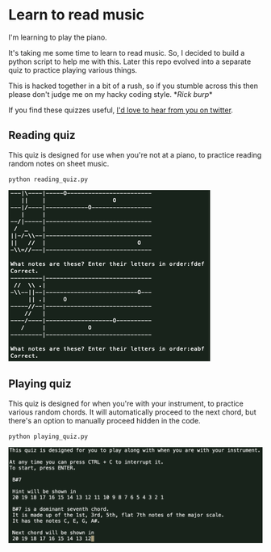 # Learn to read music

I'm learning to play the piano. 

It's taking me some time to learn to read music. So, I decided to build a python script to help me with this.
Later this repo evolved into a separate quiz to practice playing various things.

This is hacked together in a bit of a rush, so if you stumble across this then please don't judge me on my hacky coding style.
 \*_Rick burp_\*
 
If you find these quizzes useful, [I'd love to hear from you on twitter](https://twitter.com/messages/compose?recipient_id=21296084).

## Reading quiz

This quiz is designed for use when you're not at a piano, to practice reading random notes on sheet music.
```
python reading_quiz.py
```

![](screenshots/reading_quiz.png)

## Playing quiz

This quiz is designed for when you're with your instrument, to practice various random chords. 
It will automatically proceed to the next chord, but there's an option to manually proceed hidden in the code.

```
python playing_quiz.py
```

![](screenshots/playing_quiz.png)
